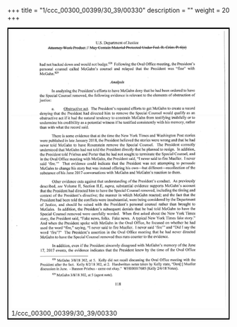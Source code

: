 +++
title = "1/ccc_00300_00399/30_39/00330"
description = ""
weight = 20
+++

<table style="border:2px solid black;max-width:800px;max-height:800px;" 
><tr><td>
<img class="center-fit-jpg"
src="/jpg_/jpg_mueller_report_searchable_330.jpg">
1/ccc_00300_00399/30_39/00330
</img></td></tr></table>
